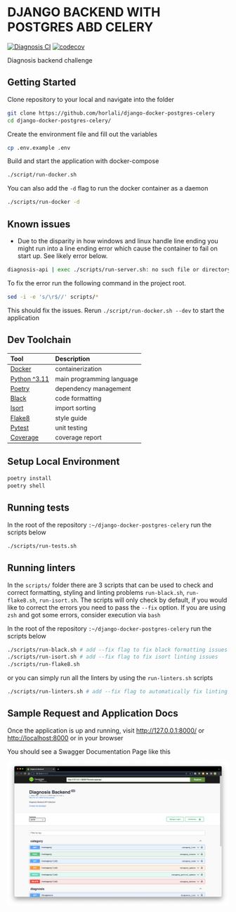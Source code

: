 # DJANGO BACKEND WITH POSTGRES ABD CELERY

[![Diagnosis CI](https://github.com/horlali/django-docker-postgres-celery/actions/workflows/diagnosis-ci.yml/badge.svg)](https://github.com/horlali/django-docker-postgres-celery/actions/workflows/diagnosis-ci.yml)
[![codecov](https://codecov.io/gh/horlali/django-docker-postgres-celery/graph/badge.svg?token=XPAKK65GCC)](https://codecov.io/gh/horlali/django-docker-postgres-celery)

Diagnosis backend challenge

## Getting Started

Clone repository to your local and navigate into the folder

```bash
git clone https://github.com/horlali/django-docker-postgres-celery
cd django-docker-postgres-celery/
```

Create the environment file and fill out the variables

```bash
cp .env.example .env
```

Build and start the application with docker-compose

```bash
./script/run-docker.sh
```

You can also add the `-d` flag to run the docker container as a daemon

```bash
./scripts/run-docker -d
```

## Known issues

- Due to the disparity in how windows and linux handle line ending you might run into a line ending error which cause the container to fail on start up. See likely error below.

```bash
diagnosis-api | exec ./scripts/run-server.sh: no such file or directory
```

To fix the error run the following command in the project root.

```bash
sed -i -e 's/\r$//' scripts/*
```

This should fix the issues. Rerun `./script/run-docker.sh --dev` to start the application

## Dev Toolchain

| Tool                                              | Description               |
| :------------------------------------------------ | :------------------------ |
| [Docker](https://www.docker.com/)                 | containerization          |
| [Python ^3.11](https://www.python.org/)           | main programming language |
| [Poetry](https://python-poetry.org/)              | dependency management     |
| [Black](https://github.com/psf/black)             | code formatting           |
| [Isort](https://pycqa.github.io/isort/)           | import sorting            |
| [Flake8](https://flake8.pycqa.org/en/latest/)     | style guide               |
| [Pytest](https://docs.pytest.org/)                | unit testing              |
| [Coverage](https://coverage.readthedocs.io/)      | coverage report           |

## Setup Local Environment

```bash
poetry install
poetry shell
```

## Running tests

In the root of the repository `:~/django-docker-postgres-celery` run the scripts below

```bash
./scripts/run-tests.sh
```

## Running linters

In the `scripts/` folder there are 3 scripts that can be used to check and correct formatting, styling and linting problems `run-black.sh`, `run-flake8.sh`, `run-isort.sh`. The scripts will only check by default, if you would like to correct the errors you need to pass the `--fix` option. If you are using `zsh` and got some errors, consider execution via `bash`

In the root of the repository `:~/django-docker-postgres-celery` run the scripts below

```bash
./scripts/run-black.sh # add --fix flag to fix black formatting issues
./scripts/run-isort.sh # add --fix flag to fix isort linting issues
./scripts/run-flake8.sh
```

or you can simply run all the linters by using the `run-linters.sh` scripts

```bash
./scripts/run-linters.sh # add --fix flag to automatically fix linting and formatting issues
```

## Sample Request and Application Docs

Once the application is up and running, visit <http://127.0.0.1:8000/> or <http://localhost:8000> or in your browser

You should see a Swagger Documentation Page like this

![Alt text](screenshots/home.png)

